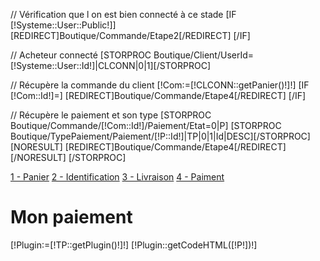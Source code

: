 // Vérification que l on est bien connecté à ce stade
[IF [!Systeme::User::Public!]]
	[REDIRECT]Boutique/Commande/Etape2[/REDIRECT]
[/IF]

// Acheteur connecté
[STORPROC Boutique/Client/UserId=[!Systeme::User::Id!]|CLCONN|0|1][/STORPROC] 

// Récupère la commande du client
[!Com:=[!CLCONN::getPanier()!]!]
[IF [!Com::Id!]=]
	[REDIRECT]Boutique/Commande/Etape4[/REDIRECT]
[/IF]

// Récupère le paiement et son type
[STORPROC Boutique/Commande/[!Com::Id!]/Paiement/Etat=0|P]
	[STORPROC Boutique/TypePaiement/Paiement/[!P::Id!]|TP|0|1|Id|DESC][/STORPROC]
	[NORESULT]
		[REDIRECT]Boutique/Commande/Etape4[/REDIRECT]
	[/NORESULT]
[/STORPROC]


<div class="EtapesCommande">
	<a href="/Boutique/Commande/Etape1" class="Step1">1 - Panier</a>
	<a href="/Boutique/Commande/Etape2" class="Step2">2 - Identification</a>
	<a href="/Boutique/Commande/Etape3" class="Step3">3 - Livraison</a>
	<a href="/Boutique/Commande/Etape4" class="Step4Active">4 - Paiment</a>
</div>

<div class="CommandeEtape4">
	<h1>Mon paiement</h1>
	[!Plugin:=[!TP::getPlugin()!]!]
	[!Plugin::getCodeHTML([!P!])!]
</div>	

